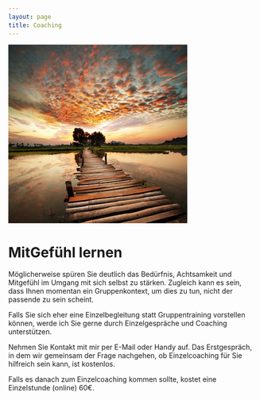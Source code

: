```yaml
---
layout: page
title: Coaching
---
```

![Bild zu Beratung](/images/beratung.jpg)

# MitGefühl lernen 

Möglicherweise spüren Sie deutlich das Bedürfnis, Achtsamkeit und Mitgefühl im Umgang mit sich selbst zu stärken. Zugleich kann es sein, dass Ihnen momentan ein Gruppenkontext, um dies zu tun, nicht der passende zu sein scheint. 

Falls Sie sich eher eine Einzelbegleitung statt Gruppentraining vorstellen können, werde ich Sie gerne durch Einzelgespräche und Coaching unterstützen.

Nehmen Sie Kontakt mit mir per E-Mail oder Handy auf. Das Erstgespräch, in dem wir gemeinsam der Frage nachgehen, ob Einzelcoaching für Sie hilfreich sein kann, ist kostenlos.

Falls es danach zum Einzelcoaching kommen sollte, kostet eine Einzelstunde (online) 60€.










